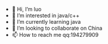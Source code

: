 - 👋 Hi, I’m luo
- 👀 I’m interested in java/c++ 
- 🌱 I’m currently learning java
- 💞️ I’m looking to collaborate on China
- 📫 How to reach me qq:194279909

<!---
luoywlx/luoywlx is a ✨ special ✨ repository because its `README.md` (this file) appears on your GitHub profile.
You can click the Preview link to take a look at your changes.
--->
